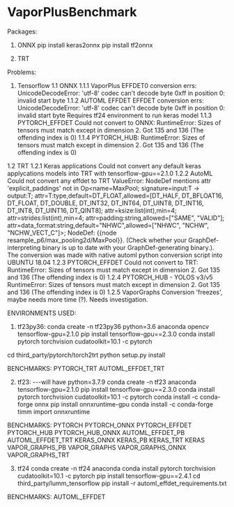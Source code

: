 # VaporPlusBenchmark

Packages:

1. ONNX
pip install keras2onnx
pip install tf2onnx

2. TRT

Problems:

1. Tensorflow
1.1 ONNX
1.1.1 VaporPlus
EFFDET0 conversion errs: UnicodeDecodeError: 'utf-8' codec can't decode byte 0xff in position 0: invalid start byte
1.1.2 AUTOML EFFDET
EFFDET conversion errs: UnicodeDecodeError: 'utf-8' codec can't decode byte 0xff in position 0: invalid start byte
Requires tf24 environment to run keras model
1.1.3 PYTORCH_EFFDET
Could not convert to ONNX: RuntimeError: Sizes of tensors must match except in dimension 2. Got 135 and 136 (The offending index is 0)
1.1.4 PYTORCH_HUB:
RuntimeError: Sizes of tensors must match except in dimension 2. Got 135 and 136 (The offending index is 0)

1.2 TRT
1.2.1 Keras applications
Could not convert any default keras applycations models into TRT with tensorflow-gpu==2.1.0
1.2.2 AutoML
Could not convert any effdet to TRT ValueError: NodeDef mentions attr 'explicit_paddings' not in Op<name=MaxPool; signature=input:T -> output:T; attr=T:type,default=DT_FLOAT,allowed=[DT_HALF, DT_BFLOAT16, DT_FLOAT, DT_DOUBLE, DT_INT32, DT_INT64, DT_UINT8, DT_INT16, DT_INT8, DT_UINT16, DT_QINT8]; attr=ksize:list(int),min=4; attr=strides:list(int),min=4; attr=padding:string,allowed=["SAME", "VALID"]; attr=data_format:string,default="NHWC",allowed=["NHWC", "NCHW", "NCHW_VECT_C"]>; NodeDef: {{node resample_p6/max_pooling2d/MaxPool}}. (Check whether your GraphDef-interpreting binary is up to date with your GraphDef-generating binary.).
The conversion was made with native automl python conversion script into UBUNTU 18.04
1.2.3 PYTORCH_EFFDET
Could not convert to TRT: RuntimeError: Sizes of tensors must match except in dimension 2. Got 135 and 136 (The offending index is 0)
1.2.4 PYTORCH_HUB - YOLOS v3/v5
RuntimeError: Sizes of tensors must match except in dimension 2. Got 135 and 136 (The offending index is 0)
1.2.5 VaporGraphs
Conversion 'freezes', maybe needs more time (?). Needs investigation.

ENVIRONMENTS USED:
1. tf23py36:
conda create -n tf23py36 python=3.6 anaconda opencv tensorflow-gpu=2.1.0
pip install tensorflow-gpu==2.3.0
conda install pytorch torchvision cudatoolkit=10.1 -c pytorch

cd third_party/pytorch/torch2trt
python setup.py install

BENCHMARKS:
PYTORCH_TRT
AUTOML_EFFDET_TRT

2. tf23: ---will have python=3.7.9
conda create -n tf23 anaconda tensorflow-gpu=2.1.0
pip install tensorflow-gpu==2.3.0
conda install pytorch torchvision cudatoolkit=10.1 -c pytorch
conda install -c conda-forge onnx
pip install onnxruntime-gpu
conda install -c conda-forge timm
import onnxruntime

BENCHMARKS:
PYTORCH
PYTORCH_ONNX
PYTORCH_EFFDET
PYTORCH_HUB
PYTORCH_HUB_ONNX
AUTOML_EFFDET_PB
AUTOML_EFFDET_TRT
KERAS_ONNX
KERAS_PB
KERAS_TRT
KERAS
VAPOR_GRAPHS_PB
VAPOR_GRAPHS
VAPOR_GRAPHS_ONNX
VAPOR_GRAPHS_TRT

3. tf24
conda create -n tf24 anaconda
conda install pytorch torchvision cudatoolkit=10.1 -c pytorch
pip install tensorflow-gpu==2.4.1
cd third_party/lumm_tensorflow
pip install -r automl_effdet_requirements.txt

BENCHMARKS:
AUTOML_EFFDET


